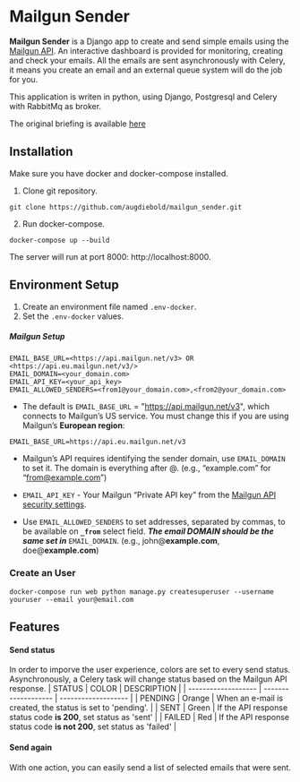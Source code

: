 # Mailgun Sender

**Mailgun Sender** is a Django app to create and send simple emails using the [Mailgun API](https://app.mailgun.com/). An interactive dashboard is provided for monitoring, creating and check your emails. All the emails are sent asynchronously with Celery, it means you create an email and an external queue system will do the job for you. 

This application is writen in python, using Django, Postgresql and Celery with RabbitMq as broker.

The original briefing is available [here](https://www.notion.so/Backend-Engineering-Challenge-5fa3cde9bc9d4f96a086123c82a200d5)

## Installation
Make sure you have docker and docker-compose installed.  
1. Clone git repository.
```
git clone https://github.com/augdiebold/mailgun_sender.git
```
2. Run docker-compose.
```
docker-compose up --build
```
The server will run at port 8000: http://localhost:8000.

## Environment Setup
1. Create an environment file named `.env-docker`.  
2. Set the `.env-docker` values.  

##### Mailgun Setup
```
EMAIL_BASE_URL=<https://api.mailgun.net/v3> OR <https://api.eu.mailgun.net/v3/>
EMAIL_DOMAIN=<your_domain.com>
EMAIL_API_KEY=<your_api_key>
EMAIL_ALLOWED_SENDERS=<from1@your_domain.com>,<from2@your_domain.com>
```
- The default is `EMAIL_BASE_URL` = "https://api.mailgun.net/v3", which connects to Mailgun’s US service. You must change this if you are using Mailgun’s **European region**:

```EMAIL_BASE_URL=https://api.eu.mailgun.net/v3```

 - Mailgun’s API requires identifying the sender domain, use 
`EMAIL_DOMAIN` to set it. The domain is everything after @. (e.g., “example.com” for “from@example.com”)


- `EMAIL_API_KEY` - Your Mailgun “Private API key” from the [Mailgun API security settings](https://app.mailgun.com/app/account/security/api_keys).

- Use `EMAIL_ALLOWED_SENDERS` to set addresses, separated by commas, to be available on **`_from`** select field. ***The email DOMAIN should be the same set in*** `EMAIL_DOMAIN`. (e.g., john@**example.com**, doe@**example.com**)

### Create an User
```
docker-compose run web python manage.py createsuperuser --username youruser --email your@email.com
```

## Features

#### Send status
In order to imporve the user experience, colors are set to every send status. Asynchronously, a Celery task will change status based on the Mailgun API response.
| STATUS  |  COLOR  |  DESCRIPTION  |
| ------------------- | ------------------- | ------------------- |
|  PENDING |  Orange |  When an e-mail is created, the status is set to 'pending'.  |
|  SENT |  Green |  If the API response status code **is 200**, set status as 'sent' |
|  FAILED |  Red |  If the API response status code **is not 200**, set status as 'failed' |

#### Send again
With one action, you can easily send a list of selected emails that were sent.
